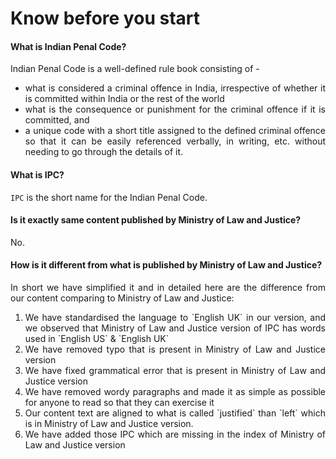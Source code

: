 # Know before you start

#### What is Indian Penal Code?
<div style="text-align: justify">

Indian Penal Code is a well-defined rule book consisting of -

</div>

- <div style="text-align: justify"> what is considered a criminal offence in India, irrespective of whether it is committed within India or the rest of the world </div>
- <div style="text-align: justify"> what is the consequence or punishment for the criminal offence if it is committed, and </div>
- <div style="text-align: justify"> a unique code with a short title assigned to the defined criminal offence so that it can be easily referenced verbally, in writing, etc. without needing to go through the details of it. </div>

#### What is IPC?

`IPC` is the short name for the Indian Penal Code.

#### Is it exactly same content published by Ministry of Law and Justice?

<div style="text-align: justify">

No.

</div>

#### How is it different from what is published by Ministry of Law and Justice?
<div style="text-align: justify">
In short we have simplified it and in detailed here are the difference from our content comparing to Ministry of Law and Justice:

</div>

1. <div style="text-align: justify"> We have standardised the language to `English UK` in our version, and we observed that Ministry of Law and Justice version of IPC has words used in `English US` & `English UK`
2. <div style="text-align: justify"> We have removed typo that is present in Ministry of Law and Justice version
3. <div style="text-align: justify"> We have fixed grammatical error that is present in Ministry of Law and Justice version
4. <div style="text-align: justify"> We have removed wordy paragraphs and made it as simple as possible for anyone to read so that they can exercise it
5. <div style="text-align: justify"> Our content text are aligned to what is called `justified` than `left` which is in Ministry of Law and Justice version.
6. <div style="text-align: justify"> We have added those IPC which are missing in the index of Ministry of Law and Justice version

